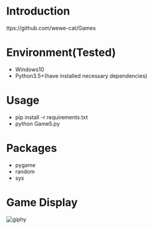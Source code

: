 # Introduction
ttps://github.com/wewe-cat/Games

# Environment(Tested)
- Windows10
- Python3.5+(have installed necessary dependencies)

# Usage
- pip install -r requirements.txt
- python Game5.py

# Packages
- pygame
- random
- sys

# Game Display
![giphy](effect/running.gif)